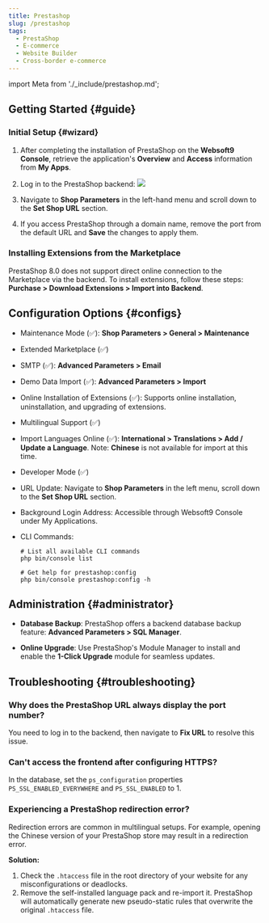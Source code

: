 ```yaml
---
title: Prestashop
slug: /prestashop
tags:
  - PrestaShop
  - E-commerce
  - Website Builder
  - Cross-border e-commerce
---
```


import Meta from './\_include/prestashop.md';

<Meta name="meta" />

## Getting Started {#guide}

### Initial Setup {#wizard}

1. After completing the installation of PrestaShop on the **Websoft9 Console**, retrieve the application's **Overview** and **Access** information from **My Apps**.

2. Log in to the PrestaShop backend:
   ![](./assets/prestashop-backend-websoft9.png)

3. Navigate to **Shop Parameters** in the left-hand menu and scroll down to the **Set Shop URL** section.

4. If you access PrestaShop through a domain name, remove the port from the default URL and **Save** the changes to apply them.

### Installing Extensions from the Marketplace

PrestaShop 8.0 does not support direct online connection to the Marketplace via the backend. To install extensions, follow these steps: **Purchase > Download Extensions > Import into Backend**.

## Configuration Options {#configs}

- Maintenance Mode (✅): **Shop Parameters > General > Maintenance**
- Extended Marketplace (✅)
- SMTP (✅): **Advanced Parameters > Email**
- Demo Data Import (✅): **Advanced Parameters > Import**
- Online Installation of Extensions (✅): Supports online installation, uninstallation, and upgrading of extensions.
- Multilingual Support (✅)
- Import Languages Online (✅): **International > Translations > Add / Update a Language**. Note: **Chinese** is not available for import at this time.
- Developer Mode (✅)
- URL Update: Navigate to **Shop Parameters** in the left menu, scroll down to the **Set Shop URL** section.
- Background Login Address: Accessible through Websoft9 Console under My Applications.
- CLI Commands:

  ```
  # List all available CLI commands
  php bin/console list

  # Get help for prestashop:config
  php bin/console prestashop:config -h
  ```

## Administration {#administrator}

- **Database Backup**: PrestaShop offers a backend database backup feature: **Advanced Parameters > SQL Manager**.

- **Online Upgrade**: Use PrestaShop's Module Manager to install and enable the **1-Click Upgrade** module for seamless updates.

## Troubleshooting {#troubleshooting}

### Why does the PrestaShop URL always display the port number?

You need to log in to the backend, then navigate to **Fix URL** to resolve this issue.

### Can't access the frontend after configuring HTTPS?

In the database, set the `ps_configuration` properties `PS_SSL_ENABLED_EVERYWHERE` and `PS_SSL_ENABLED` to 1.

### Experiencing a PrestaShop redirection error?

Redirection errors are common in multilingual setups. For example, opening the Chinese version of your PrestaShop store may result in a redirection error.

**Solution:**

1. Check the `.htaccess` file in the root directory of your website for any misconfigurations or deadlocks.
2. Remove the self-installed language pack and re-import it. PrestaShop will automatically generate new pseudo-static rules that overwrite the original `.htaccess` file.

